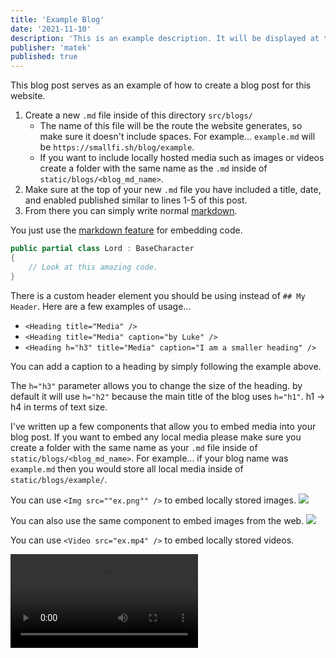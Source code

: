 ```yaml
---
title: 'Example Blog'
date: '2021-11-10'
description: 'This is an example description. It will be displayed at the top of a blog post.'
publisher: 'matek'
published: true
---
```


This blog post serves as an example of how to create a blog post for this website.

1. Create a new `.md` file inside of this directory `src/blogs/`
   - The name of this file will be the route the website generates, so make sure it doesn't include spaces. For example... `example.md` will be `https://smallfi.sh/blog/example`.
   - If you want to include locally hosted media such as images or videos create a folder with the same name as the `.md` inside of `static/blogs/<blog_md_name>`.
2. Make sure at the top of your new `.md` file you have included a title, date, and enabled published similar to lines 1-5 of this post.
3. From there you can simply write normal [markdown](https://www.markdownguide.org/cheat-sheet/).

<Heading title="Code" />

You just use the [markdown feature](https://www.markdownguide.org/extended-syntax/#syntax-highlighting) for embedding code.

```csharp
public partial class Lord : BaseCharacter
{
    // Look at this amazing code.
}
```

<Heading title="Headings" caption="by matek" />

There is a custom header element you should be using instead of `## My Header`. Here are a few examples of usage...

- `<Heading title="Media" />`
- `<Heading title="Media" caption="by Luke" />`
- `<Heading h="h3" title="Media" caption="I am a smaller heading" />`

You can add a caption to a heading by simply following the example above.

The `h="h3"` parameter allows you to change the size of the heading. by default it will use `h="h2"` because the main title of the blog uses `h="h1"`. h1 -> h4 in terms of text size.

<Heading title="Media" />

I've written up a few components that allow you to embed media into your blog post. If you want to embed any local media please make sure you create a folder with the same name as your `.md` file inside of `static/blogs/<blog_md_name>`. For example... if your blog name was `example.md` then you would store all local media inside of `static/blogs/example/`.

<Heading h="h3" title="Images" />

You can use `<Img src=""ex.png"" />` to embed locally stored images.
<Img src="ex.png" />

You can also use the same component to embed images from the web.
<Img src="https://upload.wikimedia.org/wikipedia/en/3/31/Dota_2_Steam_artwork.jpg" />

<Heading h="h3" title="Video" />

<Heading h="h4" title="Local" />

You can use `<Video src="ex.mp4" />` to embed locally stored videos.

<Video src="ex.mp4" />

<Heading h="h4" title="YouTube" />

You can use `<Youtube id="3-TrbOxmK08" />` to embed YouTube videos.
<Youtube id="3-TrbOxmK08" />

<Heading title="Image Collage" />

<ImageCollage images={["ex.png", "ex.png"]} />

<Heading title="Twitter" />

You can use `<Twitter id="naven0m/status/1705531799277801668" />` to embed Tweets.
<Twitter id="naven0m/status/1705531799277801668" />

<Heading title="Spotify" />

You can use `<Spotify src="track/4F4TGsDYacEbw4PLAIyJ2e?si=ce064389dbbd4fb7" />` to embed songs.
<Spotify src="track/4F4TGsDYacEbw4PLAIyJ2e?si=ce064389dbbd4fb7"/>
